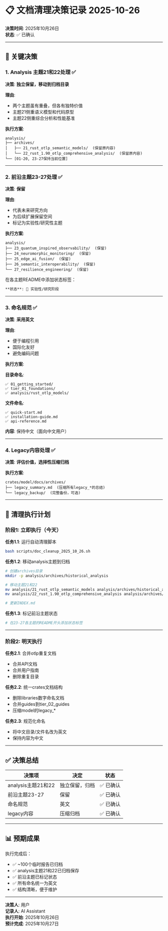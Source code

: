 # 📋 文档清理决策记录 2025-10-26

**决策时间**: 2025年10月26日  
**状态**: ✅ 已确认

---

## 🎯 关键决策

### 1. Analysis 主题21和22处理 ✅

**决策**: **独立保留，移动到归档目录**

**理由**:

- 两个主题虽有重叠，但各有独特价值
- 主题21侧重语义模型和代码原型
- 主题22侧重综合分析和性能基准

**执行方案**:

```text
analysis/
├── archives/
│   ├── 21_rust_otlp_semantic_models/  (保留原内容)
│   └── 22_rust_1.90_otlp_comprehensive_analysis/  (保留原内容)
└── [01-20, 23-27保持当前位置]
```

---

### 2. 前沿主题23-27处理 ✅

**决策**: **保留**

**理由**:

- 代表未来研究方向
- 为后续扩展保留空间
- 标记为实验性/研究性主题

**执行方案**:

```text
analysis/
├── 23_quantum_inspired_observability/  (保留)
├── 24_neuromorphic_monitoring/  (保留)
├── 25_edge_ai_fusion/  (保留)
├── 26_semantic_interoperability/  (保留)
└── 27_resilience_engineering/  (保留)
```

在各主题README中添加状态标签：

```markdown
**状态**: 🧪 实验性/研究阶段
```

---

### 3. 命名规范 ✅

**决策**: **采用英文**

**理由**:

- 便于编程引用
- 国际化友好
- 避免编码问题

**执行方案**:

**目录命名**:

```text
✅ 01_getting_started/
✅ tier_01_foundations/
✅ analysis/rust_otlp_models/
```

**文件命名**:

```text
✅ quick-start.md
✅ installation-guide.md
✅ api-reference.md
```

**内容**: 保持中文（面向中文用户）

---

### 4. Legacy内容处理 ✅

**决策**: **评估价值，选择性压缩归档**

**执行方案**:

```text
crates/model/docs/archives/
├── legacy_summary.md  (压缩所有legacy_*的总结)
└── legacy_backup/  (完整备份，可选)
```

---

## 🚀 清理执行计划

### 阶段1: 立即执行（今天）

**任务1.1**: 运行自动清理脚本

```bash
bash scripts/doc_cleanup_2025_10_26.sh
```

**任务1.2**: 移动analysis主题到归档

```bash
# 创建archives目录
mkdir -p analysis/archives/historical_analysis

# 移动主题21和22
mv analysis/21_rust_otlp_semantic_models analysis/archives/historical_analysis/
mv analysis/22_rust_1.90_otlp_comprehensive_analysis analysis/archives/historical_analysis/

# 更新INDEX.md
```

**任务1.3**: 标记前沿主题状态

```bash
# 在23-27各主题的README开头添加状态标签
```

---

### 阶段2: 明天执行

**任务2.1**: 合并otlp重复文档

- 合并API文档
- 合并用户指南
- 删除重复目录

**任务2.2**: 统一crates文档结构

- 删除libraries数字命名文档
- 合并guides到tier_02_guides
- 压缩model的legacy_*

**任务2.3**: 规范化命名

- 将中文目录/文件名改为英文
- 保持内容为中文

---

## ✅ 决策总结

| 决策项 | 决定 | 状态 |
|--------|------|------|
| analysis主题21和22 | 独立保留，归档 | ✅ 已确认 |
| 前沿主题23-27 | 保留 | ✅ 已确认 |
| 命名规范 | 英文 | ✅ 已确认 |
| legacy内容 | 压缩归档 | ✅ 已确认 |

---

## 📊 预期成果

执行完成后：

- ✅ ~100个临时报告已归档
- ✅ analysis主题21和22已归档保存
- ✅ 前沿主题已标记状态
- ✅ 所有命名统一为英文
- ✅ 结构清晰，便于维护

---

**决策人**: 用户  
**记录人**: AI Assistant  
**执行开始**: 2025年10月26日  
**预计完成**: 2025年10月27日
